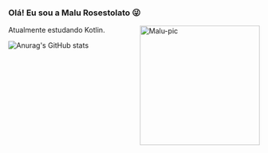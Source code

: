 ### Olá! Eu sou a Malu Rosestolato 😜

<div> 
  <img align="right" alt="Malu-pic" height="240" width="240" src="https://user-images.githubusercontent.com/85000104/217681406-d8a87fb6-3fed-463c-a0c0-d142c84d0280.gif">
  
  Atualmente estudando Kotlin.
</div> 

![Anurag's GitHub stats](https://github-readme-stats.vercel.app/api?username=lmarosestolato&show_icons=true&theme=tokyonight&align=center)
 

<!--
Linguagens mais usadas:
[![Top Langs](https://github-readme-stats.vercel.app/api/top-langs/?username=lmarosestolato&layout=compact)](https://github.com/lmarosestolato/github-readme-stats)

![snake gif](https://github.com/lmarosestolato/lmarosestolato/blob/output/github-contribution-grid-snake.svg)
-->
